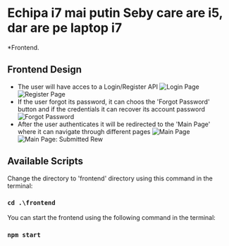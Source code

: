 # Echipa i7 mai putin Seby care are i5, dar are pe laptop i7

*Frontend.

## Frontend Design 
- The user will have acces to a Login/Register API
 ![Login Page](https://github.com/skls1337/anonymous-grading-app/blob/master/screenshots/Login%20Page.png)
 ![Register Page](https://github.com/skls1337/anonymous-grading-app/blob/master/screenshots/Register%20Page.png)
 - If the user forgot its password, it can choos the 'Forgot Password' button and if the credentials it can recover its account password
 ![Forgot Password](https://github.com/skls1337/anonymous-grading-app/blob/master/screenshots/Forgot%20Password%20Page.png)
 - After the user authenticates it will be redirected to the 'Main Page' where it can navigate through different pages
 ![Main Page](https://github.com/skls1337/anonymous-grading-app/blob/master/screenshots/Main%20Page.png)
 ![Main Page: Submitted Rew](https://github.com/skls1337/anonymous-grading-app/blob/master/screenshots/Main%20Page-Submitted%20Reviews.png)

## Available Scripts
Change the directory to 'frontend' directory using this command in the terminal: 

### `cd .\frontend`
You can start the frontend using the following command in the terminal:

### `npm start`
